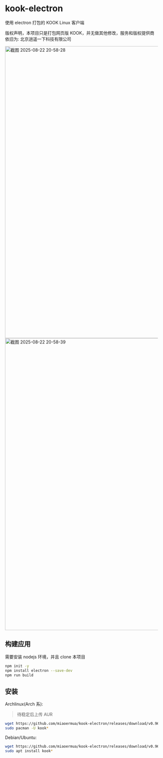 # kook-electron
使用 electron 打包的 KOOK Linux 客户端

版权声明，本项目只是打包网页版 KOOK，并无做其他修改，服务和版权提供商依旧为: 北京逍遥一下科技有限公司

<img width="1322" height="959" alt="截图 2025-08-22 20-58-28" src="https://github.com/user-attachments/assets/d2d88b24-016d-49f7-85ab-b3cf676122b6" />
<img width="1322" height="959" alt="截图 2025-08-22 20-58-39" src="https://github.com/user-attachments/assets/ba5654e0-a10f-4364-814f-b3a019ce2296" />


## 构建应用

需要安装 nodejs 环境，并且 clone 本项目

```bash
npm init -y
npm install electron --save-dev
npm run build
```

## 安装

Archlinux(Arch 系):

> 待稳定后上传 AUR

```bash
wget https://github.com/miaoermua/kook-electron/releases/download/v0.96.1/kook-electron-0.96.1.pkg.tar.zst
sudo pacman -U kook*
```

Debian/Ubuntu:

```bash
wget https://github.com/miaoermua/kook-electron/releases/download/v0.96.1/kook-electron_0.96.1_amd64.deb
sudo apt install kook*
```
